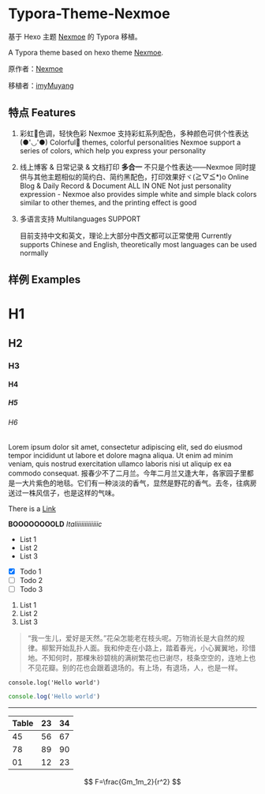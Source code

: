 # Typora-Theme-Nexmoe

基于 Hexo 主题 [Nexmoe](https://nexmoe.com/) 的 Typora 移植。

A Typora theme based on hexo theme [Nexmoe](https://nexmoe.com/).

原作者：[Nexmoe](https://nexmoe.com/)

移植者：[imyMuyang](https://hanye.netlify.app)

## 特点 Features

1. 彩虹🌈色调，轻快色彩 
   Nexmoe 支持彩虹系列配色，多种颜色可供个性表达(●'◡'●)
   Colorful🌈 themes, colorful personalities
   Nexmoe support a series of colors, which help you express your personality

2. 线上博客 & 日常记录 & 文档打印 **多合一**
   不只是个性表达——Nexmoe 同时提供与其他主题相似的简约白、简约黑配色，打印效果好ヾ(≧▽≦*)o
   Online Blog & Daily Record & Document ALL IN ONE
   Not just personality expression - Nexmoe also provides simple white and simple black colors similar to other themes, and the printing effect is good

3. 多语言支持 Multilanguages SUPPORT

   目前支持中文和英文，理论上大部分中西文都可以正常使用
   Currently supports Chinese and English, theoretically most languages can be used normally

## 样例 Examples

# H1

## H2

### H3

#### H4

##### H5

###### H6

Lorem ipsum dolor sit amet, consectetur adipiscing elit, sed do eiusmod tempor incididunt ut labore et dolore magna aliqua. Ut enim ad minim veniam, quis nostrud exercitation ullamco laboris nisi ut aliquip ex ea commodo consequat. 报春少不了二月兰。今年二月兰又逢大年，各家园子里都是一大片紫色的地毯。它们有一种淡淡的香气，显然是野花的香气。去冬，往病房送过一株风信子，也是这样的气味。

There is a [Link](https://github.com/imyMuyang)

**BOOOOOOOOLD** *Italiiiiiiiiiiiiic*

- List 1
- List 2
- List 3

- [x] Todo 1
- [ ] Todo 2
- [ ] Todo 3

1. List 1
2. List 2
3. List 3

> “我一生儿，爱好是天然。”花朵怎能老在枝头呢。万物消长是大自然的规律。柳絮开始乱扑人面。我和仲走在小路上，踏着春光，小心翼翼地，珍惜地。不知何时，那棵朱砂碧桃的满树繁花也已谢尽，枝条空空的，连地上也不见花瓣。别的花也会跟着退场的。有上场，有退场，人，也是一样。

`console.log('Hello world')`

```js
console.log('Hello world')
```

------

| Table | 23   | 34   |
| ----- | ---- | ---- |
| 45    | 56   | 67   |
| 78    | 89   | 90   |
| 01    | 12   | 23   |

$$
F=\frac{Gm_1m_2}{r^2}
$$
